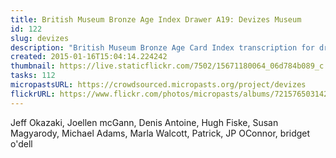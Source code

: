 ```yaml
---
title: British Museum Bronze Age Index Drawer A19: Devizes Museum
id: 122
slug: devizes
description: "British Museum Bronze Age Card Index transcription for drawer A19: Devizes Museum."
created: 2015-01-16T15:04:14.224242
thumbnail: https://live.staticflickr.com/7502/15671180064_06d784b089_c.jpg
tasks: 112
micropastsURL: https://crowdsourced.micropasts.org/project/devizes
flickrURL: https://www.flickr.com/photos/micropasts/albums/72157650314266441
---
```

Jeff Okazaki, Joellen mcGann, Denis Antoine, Hugh Fiske, Susan Magyarody, Michael Adams, Marla Walcott, Patrick, JP OConnor, bridget o'dell
